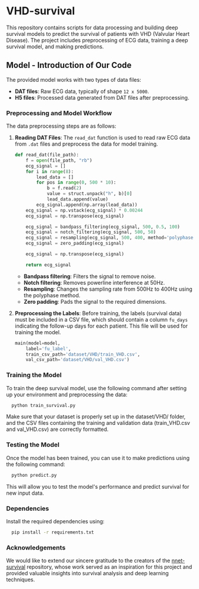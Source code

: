 # VHD-survival

This repository contains scripts for data processing and building deep survival models to predict the survival of patients with VHD (Valvular Heart Disease). The project includes preprocessing of ECG data, training a deep survival model, and making predictions.

## Model - Introduction of Our Code

The provided model works with two types of data files:

- **DAT files**: Raw ECG data, typically of shape `12 x 5000`.
- **H5 files**: Processed data generated from DAT files after preprocessing.

### Preprocessing and Model Workflow

The data preprocessing steps are as follows:

1. **Reading DAT Files**:
    The `read_dat` function is used to read raw ECG data from `.dat` files and preprocess the data for model training.

    ```python
    def read_dat(file_path):
        f = open(file_path, "rb")
        ecg_signal = []
        for i in range(8):
            lead_data = []
            for pos in range(0, 500 * 10):
                b = f.read(2)
                value = struct.unpack("h", b)[0]
                lead_data.append(value)
            ecg_signal.append(np.array(lead_data))
        ecg_signal = np.vstack(ecg_signal) * 0.00244
        ecg_signal = np.transpose(ecg_signal)

        ecg_signal = bandpass_filtering(ecg_signal, 500, 0.5, 100)
        ecg_signal = notch_filtering(ecg_signal, 500, 50)
        ecg_signal = resampling(ecg_signal, 500, 400, method='polyphase')
        ecg_signal = zero_padding(ecg_signal)

        ecg_signal = np.transpose(ecg_signal)

        return ecg_signal
    ```

    - **Bandpass filtering**: Filters the signal to remove noise.
    - **Notch filtering**: Removes powerline interference at 50Hz.
    - **Resampling**: Changes the sampling rate from 500Hz to 400Hz using the polyphase method.
    - **Zero padding**: Pads the signal to the required dimensions.

2. **Preprocessing the Labels**:
    Before training, the labels (survival data) must be included in a CSV file, which should contain a column `fu_days` indicating the follow-up days for each patient. This file will be used for training the model.

    ```python
    main(model=model,
        label='fu_label',
        train_csv_path='dataset/VHD/train_VHD.csv',
        val_csv_path='dataset/VHD/val_VHD.csv')
    ```

### Training the Model

To train the deep survival model, use the following command after setting up your environment and preprocessing the data:

```bash
  python train_survival.py
```
Make sure that your dataset is properly set up in the dataset/VHD/ folder, and the CSV files containing the training and validation data (train_VHD.csv and val_VHD.csv) are correctly formatted.

### Testing the Model

Once the model has been trained, you can use it to make predictions using the following command:

```bash
  python predict.py
```
This will allow you to test the model's performance and predict survival for new input data.

### Dependencies
Install the required dependencies using:
```bash
  pip install -r requirements.txt
```
### Acknowledgements
We would like to extend our sincere gratitude to the creators of the [nnet-survival](https://github.com/MGensheimer/nnet-survival) repository, whose work served as an inspiration for this project and provided valuable insights into survival analysis and deep learning techniques.